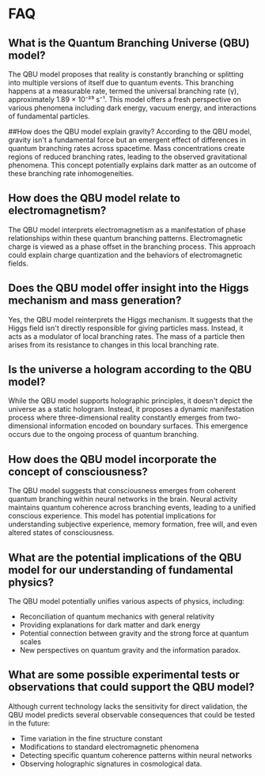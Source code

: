 # FAQ

## What is the Quantum Branching Universe (QBU) model?

The QBU model proposes that reality is constantly branching or splitting into multiple versions of itself due to quantum events. This branching happens at a measurable rate, termed the universal branching rate (γ), approximately 1.89 × 10⁻²⁹ s⁻¹. This model offers a fresh perspective on various phenomena including dark energy, vacuum energy, and interactions of fundamental particles.

##How does the QBU model explain gravity?
According to the QBU model, gravity isn't a fundamental force but an emergent effect of differences in quantum branching rates across spacetime. Mass concentrations create regions of reduced branching rates, leading to the observed gravitational phenomena. This concept potentially explains dark matter as an outcome of these branching rate inhomogeneities.

## How does the QBU model relate to electromagnetism?
The QBU model interprets electromagnetism as a manifestation of phase relationships within these quantum branching patterns. Electromagnetic charge is viewed as a phase offset in the branching process. This approach could explain charge quantization and the behaviors of electromagnetic fields.

## Does the QBU model offer insight into the Higgs mechanism and mass generation?
Yes, the QBU model reinterprets the Higgs mechanism. It suggests that the Higgs field isn't directly responsible for giving particles mass. Instead, it acts as a modulator of local branching rates. The mass of a particle then arises from its resistance to changes in this local branching rate.

## Is the universe a hologram according to the QBU model?
While the QBU model supports holographic principles, it doesn't depict the universe as a static hologram. Instead, it proposes a dynamic manifestation process where three-dimensional reality constantly emerges from two-dimensional information encoded on boundary surfaces. This emergence occurs due to the ongoing process of quantum branching.

## How does the QBU model incorporate the concept of consciousness?
The QBU model suggests that consciousness emerges from coherent quantum branching within neural networks in the brain. Neural activity maintains quantum coherence across branching events, leading to a unified conscious experience. This model has potential implications for understanding subjective experience, memory formation, free will, and even altered states of consciousness.

## What are the potential implications of the QBU model for our understanding of fundamental physics?
The QBU model potentially unifies various aspects of physics, including:

- Reconciliation of quantum mechanics with general relativity
- Providing explanations for dark matter and dark energy
- Potential connection between gravity and the strong force at quantum scales
- New perspectives on quantum gravity and the information paradox.

## What are some possible experimental tests or observations that could support the QBU model?

Although current technology lacks the sensitivity for direct validation, the QBU model predicts several observable consequences that could be tested in the future:

- Time variation in the fine structure constant
- Modifications to standard electromagnetic phenomena
- Detecting specific quantum coherence patterns within neural networks
- Observing holographic signatures in cosmological data.
